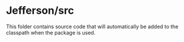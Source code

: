 # Jefferson/src

This folder contains source code that will automatically be added to the classpath when
the package is used.
